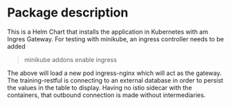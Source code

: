# Package description

This is a Helm Chart that installs the application in Kubernetes with am Ingres Gateway. For testing with minikube, an ingress controller
needs to be added 

>minikube addons enable ingress

The above will load a new pod ingress-nginx which will act as the gateway.
The training-restful is connecting to an external database in order to persist the values in the table to display. Having no istio sidecar with 
the containers, that outbound connection is made without intermediaries.


